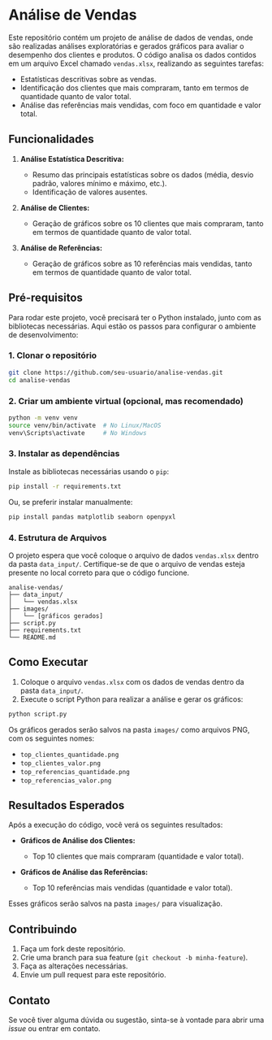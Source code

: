 # Análise de Vendas

Este repositório contém um projeto de análise de dados de vendas, onde são realizadas análises exploratórias e gerados gráficos para avaliar o desempenho dos clientes e produtos. O código analisa os dados contidos em um arquivo Excel chamado `vendas.xlsx`, realizando as seguintes tarefas:

- Estatísticas descritivas sobre as vendas.
- Identificação dos clientes que mais compraram, tanto em termos de quantidade quanto de valor total.
- Análise das referências mais vendidas, com foco em quantidade e valor total.

## Funcionalidades

1. **Análise Estatística Descritiva:**
   - Resumo das principais estatísticas sobre os dados (média, desvio padrão, valores mínimo e máximo, etc.).
   - Identificação de valores ausentes.
   
2. **Análise de Clientes:**
   - Geração de gráficos sobre os 10 clientes que mais compraram, tanto em termos de quantidade quanto de valor total.

3. **Análise de Referências:**
   - Geração de gráficos sobre as 10 referências mais vendidas, tanto em termos de quantidade quanto de valor total.

## Pré-requisitos

Para rodar este projeto, você precisará ter o Python instalado, junto com as bibliotecas necessárias. Aqui estão os passos para configurar o ambiente de desenvolvimento:

### 1. Clonar o repositório

```bash
git clone https://github.com/seu-usuario/analise-vendas.git
cd analise-vendas
```

### 2. Criar um ambiente virtual (opcional, mas recomendado)

```bash
python -m venv venv
source venv/bin/activate  # No Linux/MacOS
venv\Scripts\activate     # No Windows
```

### 3. Instalar as dependências

Instale as bibliotecas necessárias usando o `pip`:

```bash
pip install -r requirements.txt
```

Ou, se preferir instalar manualmente:

```bash
pip install pandas matplotlib seaborn openpyxl
```

### 4. Estrutura de Arquivos

O projeto espera que você coloque o arquivo de dados `vendas.xlsx` dentro da pasta `data_input/`. Certifique-se de que o arquivo de vendas esteja presente no local correto para que o código funcione.

```plaintext
analise-vendas/
├── data_input/
│   └── vendas.xlsx
├── images/
│   └── [gráficos gerados]
├── script.py
├── requirements.txt
└── README.md
```

## Como Executar

1. Coloque o arquivo `vendas.xlsx` com os dados de vendas dentro da pasta `data_input/`.
2. Execute o script Python para realizar a análise e gerar os gráficos:

```bash
python script.py
```

Os gráficos gerados serão salvos na pasta `images/` como arquivos PNG, com os seguintes nomes:

- `top_clientes_quantidade.png`
- `top_clientes_valor.png`
- `top_referencias_quantidade.png`
- `top_referencias_valor.png`

## Resultados Esperados

Após a execução do código, você verá os seguintes resultados:

- **Gráficos de Análise dos Clientes:**
  - Top 10 clientes que mais compraram (quantidade e valor total).
  
- **Gráficos de Análise das Referências:**
  - Top 10 referências mais vendidas (quantidade e valor total).
  
Esses gráficos serão salvos na pasta `images/` para visualização.

## Contribuindo

1. Faça um fork deste repositório.
2. Crie uma branch para sua feature (`git checkout -b minha-feature`).
3. Faça as alterações necessárias.
4. Envie um pull request para este repositório.

## Contato

Se você tiver alguma dúvida ou sugestão, sinta-se à vontade para abrir uma *issue* ou entrar em contato.
